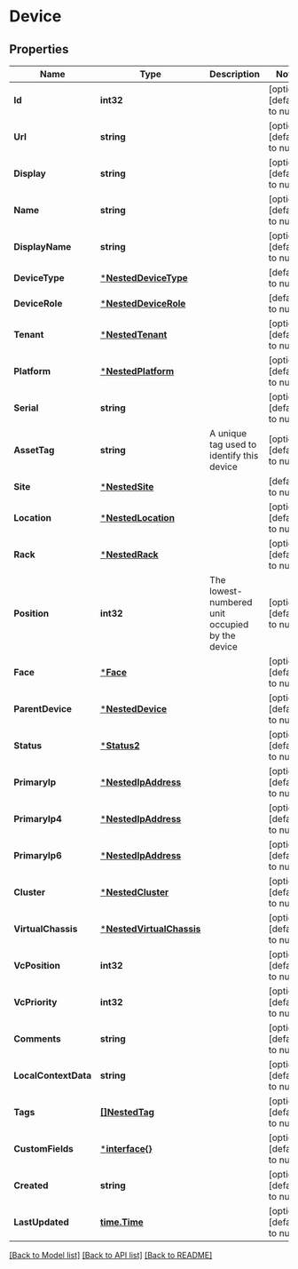 # Device

## Properties
Name | Type | Description | Notes
------------ | ------------- | ------------- | -------------
**Id** | **int32** |  | [optional] [default to null]
**Url** | **string** |  | [optional] [default to null]
**Display** | **string** |  | [optional] [default to null]
**Name** | **string** |  | [optional] [default to null]
**DisplayName** | **string** |  | [optional] [default to null]
**DeviceType** | [***NestedDeviceType**](NestedDeviceType.md) |  | [default to null]
**DeviceRole** | [***NestedDeviceRole**](NestedDeviceRole.md) |  | [default to null]
**Tenant** | [***NestedTenant**](NestedTenant.md) |  | [optional] [default to null]
**Platform** | [***NestedPlatform**](NestedPlatform.md) |  | [optional] [default to null]
**Serial** | **string** |  | [optional] [default to null]
**AssetTag** | **string** | A unique tag used to identify this device | [optional] [default to null]
**Site** | [***NestedSite**](NestedSite.md) |  | [default to null]
**Location** | [***NestedLocation**](NestedLocation.md) |  | [optional] [default to null]
**Rack** | [***NestedRack**](NestedRack.md) |  | [optional] [default to null]
**Position** | **int32** | The lowest-numbered unit occupied by the device | [optional] [default to null]
**Face** | [***Face**](Face.md) |  | [optional] [default to null]
**ParentDevice** | [***NestedDevice**](NestedDevice.md) |  | [optional] [default to null]
**Status** | [***Status2**](Status_2.md) |  | [optional] [default to null]
**PrimaryIp** | [***NestedIpAddress**](NestedIPAddress.md) |  | [optional] [default to null]
**PrimaryIp4** | [***NestedIpAddress**](NestedIPAddress.md) |  | [optional] [default to null]
**PrimaryIp6** | [***NestedIpAddress**](NestedIPAddress.md) |  | [optional] [default to null]
**Cluster** | [***NestedCluster**](NestedCluster.md) |  | [optional] [default to null]
**VirtualChassis** | [***NestedVirtualChassis**](NestedVirtualChassis.md) |  | [optional] [default to null]
**VcPosition** | **int32** |  | [optional] [default to null]
**VcPriority** | **int32** |  | [optional] [default to null]
**Comments** | **string** |  | [optional] [default to null]
**LocalContextData** | **string** |  | [optional] [default to null]
**Tags** | [**[]NestedTag**](NestedTag.md) |  | [optional] [default to null]
**CustomFields** | [***interface{}**](interface{}.md) |  | [optional] [default to null]
**Created** | **string** |  | [optional] [default to null]
**LastUpdated** | [**time.Time**](time.Time.md) |  | [optional] [default to null]

[[Back to Model list]](../README.md#documentation-for-models) [[Back to API list]](../README.md#documentation-for-api-endpoints) [[Back to README]](../README.md)


